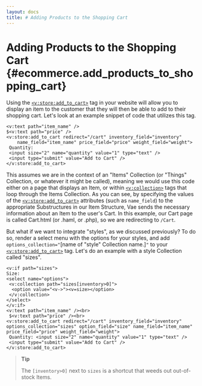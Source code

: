 ```yaml
---
layout: docs
title: # Adding Products to the Shopping Cart
---
```


# Adding Products to the Shopping Cart {#ecommerce.add_products_to_shopping_cart}

Using the [`<v:store:add_to_cart>`](#v_store_add_to_cart) tag in your
website will allow you to display an item to the customer that they will
then be able to add to their shopping cart. Let's look at an example
snippet of code that utilizes this tag.

    <v:text path="item_name" />
    $<v:text path="price" />
    <v:store:add_to_cart redirect="/cart" inventory_field="inventory" 
        name_field="item_name" price_field="price" weight_field="weight">
     Quantity:
     <input size="2" name="quantity" value="1" type="text" />
     <input type="submit" value="Add to Cart" />
    </v:store:add_to_cart>

This assumes we are in the context of an "Items" Collection (or "Things"
Collection, or whatever it might be called), meaning we would use this
code either on a page that displays an Item, or within
[`<v:collection>`](#v_collection) tags that loop through the Items
Collection. As you can see, by specifying the values of the
[`<v:store:add_to_cart>`](#) attributes (such as `name_field`) to the
appropriate Substructures in our Item Structure, Vae sends the necessary
information about an Item to the user's Cart. In this example, our Cart
page is called Cart.html (or .haml, or .php), so we are redirecting to
`/Cart`.

But what if we want to integrate "styles", as we discussed previously?
To do so, render a select menu with the options for your styles, and add
`options_collection="`\[name of "style" Collection name.\]`"` to your
[`<v:store:add_to_cart>`](#v_store_add_to_cart) tag. Let's do an example
with a style Collection called "sizes".

    <v:if path="sizes">
    Size:    
    <select name="options">
     <v:collection path="sizes[inventory>0]">
      <option value="<v->"><v=size></option>
     </v:collection>
    </select>
    </v:if>
    <v:text path="item_name" /><br>
     $<v:text path="price" /><br>
    <v:store:add_to_cart redirect="/cart" inventory_field="inventory" options_collection="sizes" option_field="size" name_field="item_name" price_field="price" weight_field="weight">
     Quantity: <input size="2" name="quantity" value="1" type="text" />
     <input type="submit" value="Add to Cart" />
    </v:store:add_to_cart>

> **Tip**
>
> The `[inventory>0]` next to `sizes` is a shortcut that weeds out
> out-of-stock Items.
